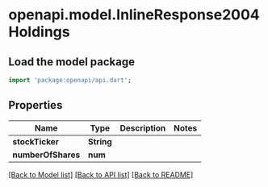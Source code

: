 # openapi.model.InlineResponse2004Holdings

## Load the model package
```dart
import 'package:openapi/api.dart';
```

## Properties
Name | Type | Description | Notes
------------ | ------------- | ------------- | -------------
**stockTicker** | **String** |  | 
**numberOfShares** | **num** |  | 

[[Back to Model list]](../README.md#documentation-for-models) [[Back to API list]](../README.md#documentation-for-api-endpoints) [[Back to README]](../README.md)


